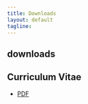 ```yaml
---
title: Downloads
layout: default
tagline:
---
```


<div>
  <h2 class="page-header-brief">downloads</h2>
  <div class="line-sep"></div>
</div>

## Curriculum Vitae
- <a href="{{ site.BASE_PATH }}/assets/media/CV.pdf" target="_blank">PDF</a>